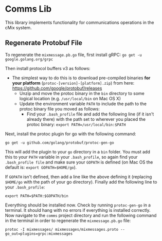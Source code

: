 # Comms Lib

This library implements functionality for communications operations in
the cMix system.

## Regenerate Protobuf File

To regenerate the `mixmessage.pb.go` file, first install gRPC:
`
go get -u google.golang.org/grpc
`

Then install protocol buffers v3 as follows:
- The simplest way to do this is to download pre-compiled binaries 
  **for your platform** (`protoc-[version]-[platform].zip`) from here: https://github.com/google/protobuf/releases
	- Unzip and move the protoc binary in the `bin` directory to some logical location
	  (e.g. `/usr/local/bin` on Mac OS X)
	- Update the environment variable `PATH` to include the path to the protoc binary file you moved as follows:
		- Find your `.bash_profile` file and add the following line (if it isn't already there) with the path set to
		  wherever you placed the protoc binary: `export PATH=/usr/local/bin:$PATH`

Next, install the protoc plugin for go with the following command:

`
go get -u github.com/golang/protobuf/protoc-gen-go
`

 This will add the plugin to your `go` directory in a `bin` folder. You must add this to your `PATH` variable
 in your `.bash_profile`, so again find your `.bash_profile file` and make sure your `GOPATH` is defined
 (on Mac OS the default is: `export GOPATH=$HOME/go`).
 
 If `GOPATH` isn't defined, then add a line like the above defining it (replacing `$HOME/go` with the
 path of your go directory). Finally add the following line to your `.bash_profile`:
 
`
export PATH=$PATH:$GOPATH/bin
`



Everything should be installed now. Check by running `protoc-gen-go` in a terminal. It should hang with no errors
if everything is installed correctly. Now navigate to the `comms` project directory and run the following command 
in the terminal in order to regenerate the `mixmessage.pb.go` file:

`
protoc -I mixmessages/ mixmessages/mixmessages.proto --go_out=plugins=grpc:mixmessages
`
